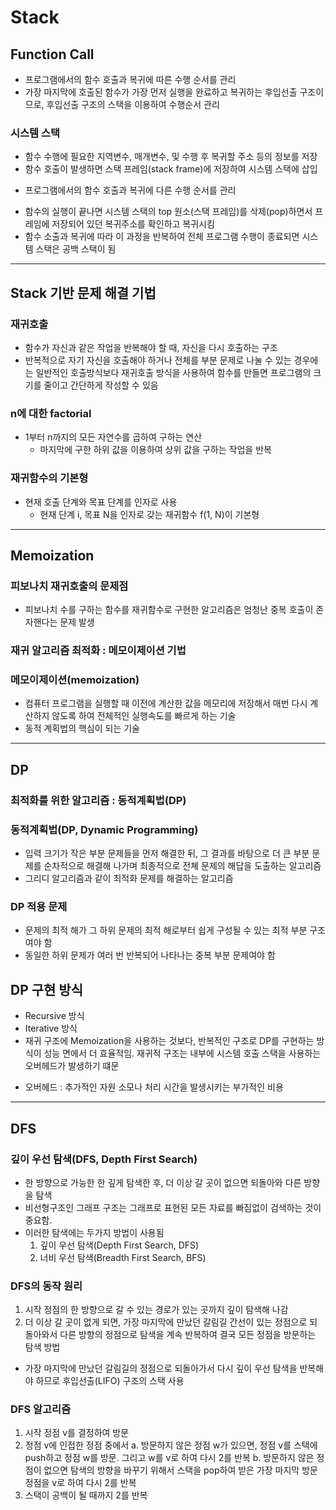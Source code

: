 # Stack
## Function Call
- 프로그램에서의 함수 호출과 복귀에 따른 수행 순서를 관리
- 가장 마지막에 호출된 함수가 가장 먼저 실행을 완료하고 복귀하는 후입선출 구조이므로, 후입선출 구조의 스택을 이용하여 수행순서 관리

### 시스템 스택
- 함수 수행에 필요한 지역변수, 매개변수, 및 수행 후 복귀할 주소 등의 정보를 저장
- 함수 호출이 발생하면 스택 프레임(stack frame)에 저장하여 시스템 스택에 삽입

* 프로그램에서의 함수 호출과 복귀에 다른 수행 순서를 관리
- 함수의 실행이 끝나면 시스템 스택의 top 원소(스택 프레임)를 삭제(pop)하면서 프레임에 저장되어 있던 복귀주소를 확인하고 복귀시킴
- 함수 소출과 복귀에 따라 이 과정을 반복하여 전체 프로그램 수행이 종료되면 시스템 스택은 공백 스택이 됨

---

## Stack 기반 문제 해결 기법
### 재귀호출
- 함수가 자신과 같은 작업을 반복해야 할 때, 자신을 다시 호출하는 구조
- 반복적으로 자기 자신을 호출해야 하거나 전체를 부분 문제로 나눌 수 있는 경우에는 일반적인 호출방식보다 재귀호출 방식을 사용하여 함수를 만들면 프로그램의 크기를 줄이고 간단하게 작성할 수 있음

### n에 대한 factorial
- 1부터 n까지의 모든 자연수를 곱하여 구하는 연산
  - 마지막에 구한 하위 값을 이용하여 상위 값을 구하는 작업을 반복

### 재귀함수의 기본형
- 현재 호출 단계와 목표 단계를 인자로 사용
  - 현재 단계 i, 목표 N을 인자로 갖는 재귀함수 f(1, N)이 기본형 


--- 

## Memoization
### 피보나치 재귀호출의 문제점
- 피보나치 수를 구하는 함수를 재귀함수로 구현한 알고리즘은 엄청난 중복 호출이 존자핸다는 문제 발생

### 재귀 알고리즘 최적화 : 메모이제이션 기법
### 메모이제이션(memoization)
- 컴퓨터 프로그램을 실행할 때 이전에 계산한 값을 메모리에 저장해서 매번 다시 계산하지 않도록 하여 전체적인 실행속도를 빠르게 하는 기술
- 동적 계획법의 핵심이 되는 기술

---

## DP
### 최적화를 위한 알고리즘 : 동적계획법(DP)
### 동적계획법(DP, Dynamic Programming)
- 입력 크기가 작은 부분 문제들을 먼저 해결한 뒤, 그 결과를 바탕으로 더 큰 부분 문제를 순차적으로 해결해 나가며 최종적으로 전쳬 문제의 해답을 도출하는 알고리즘
- 그리디 알고리즘과 같이 최적화 문제를 해결하는 알고리즘

### DP 적용 문제
- 문제의 최적 해가 그 하위 문제의 최적 해로부터 쉽게 구성될 수 있는 최적 부분 구조여야 함
- 동일한 하위 문제가 여러 번 반복되어 나타나는 중복 부분 문제여야 함

## DP 구현 방식
- Recursive 방식
- Iterative 방식
- 재귀 구조에 Memoization을 사용하는 것보다, 반복적인 구조로 DP를 구현하는 방식이 성능 면에서 더 효율적임. 재귀적 구조는 내부에 시스템 호출 스택을 사용하는 오버헤드가 발생하기 떄문

* 오버헤드 : 추가적인 자원 소모나 처리 시간을 발생시키는 부가적인 비용

--- 

## DFS 
### 깊이 우선 탐색(DFS, Depth First Search)
- 한 방향으로 가능한 한 깊게 탐색한 후, 더 이상 갈 곳이 없으면 되돌아와 다른 방향을 탐색
- 비선형구조인 그래프 구조는 그래프로 표현된 모든 자료를 빠짐없이 검색하는 것이 중요함. 
- 이러한 탐색에는 두가지 방법이 사용됨
  1. 깊이 우선 탐색(Depth First Search, DFS)
  2. 너비 우선 탐색(Breadth First Search, BFS)

### DFS의 동작 원리
1. 시작 정점의 한 방향으로 갈 수 있는 경로가 있는 곳까지 깊이 탐색해 나감
2. 더 이상 갈 곳이 없게 되면, 가장 마지막에 만났던 갈림길 간선이 있는 정점으로 되돌아와서 다른 방향의 정점으로 탐색을 계속 반복하여 결국 모든 정점을 방문하는 탐색 방법
- 가장 마지막에 만났던 갈림길의 정점으로 되돌아가서 다시 깊이 우선 탐색을 반복해야 하므로 후입선출(LIFO) 구조의 스택 사용

### DFS 알고리즘
1. 시작 정점 v를 결정하여 방문
2. 정점 v에 인접한 정점 중에서
  a. 방문하지 않은 정점 w가 있으면, 정점 v를 스택에 push하고 정점 w를 방문. 그리고 w를 v로 하여 다시 2를 반복
  b. 방문하지 않은 정점이 없으면 탐색의 방향을 바꾸기 위해서 스택을 pop하여 받은 가장 마지막 방문 정점을 v로 하여 다시 2를 반복
3. 스택이 공백이 될 때까지 2를 반복
